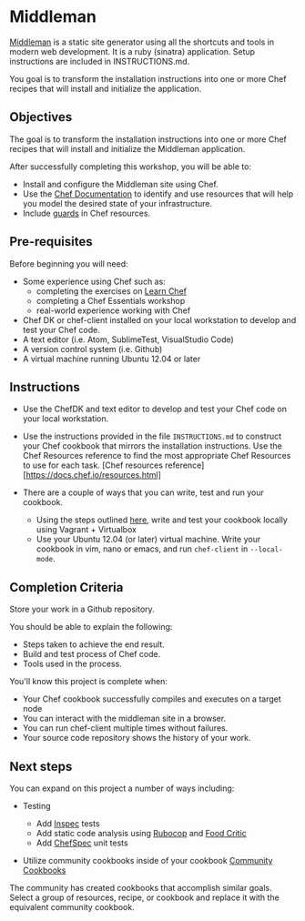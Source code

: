 # Middleman

[Middleman](http://middlemanapp.com/) is a static site generator using all the shortcuts and tools in modern web development. It is a ruby (sinatra) application. Setup instructions are included in INSTRUCTIONS.md.

You goal is to transform the installation instructions into one or more Chef recipes that will install and initialize the application.

## Objectives

The goal is to transform the installation instructions into one or more Chef recipes that will install and initialize the Middleman application.

After successfully completing this workshop, you will be able to:

* Install and configure the Middleman site using Chef.
* Use the [Chef Documentation](http://docs.chef.io) to identify and use resources that will help you model the desired state of your infrastructure.
* Include [guards](https://docs.chef.io/resources.html#guards) in Chef resources.

## Pre-requisites

Before beginning you will need:

* Some experience using Chef such as:
  * completing the exercises on [Learn Chef](http://learn.chef.io/tutorials)
  * completing a Chef Essentials workshop
  * real-world experience working with Chef
* Chef DK or chef-client installed on your local workstation to develop and test your Chef code.
* A text editor (i.e. Atom, SublimeTest, VisualStudio Code)
* A version control system (i.e. Github)
* A virtual machine running Ubuntu 12.04 or later

## Instructions

* Use the ChefDK and text editor to develop and test your Chef code on your local workstation.
* Use the instructions provided in the file `INSTRUCTIONS.md` to construct your Chef cookbook that mirrors the installation instructions. Use the Chef Resources reference to find the most appropriate Chef Resources to use for each task. [Chef resources reference][https://docs.chef.io/resources.html]

* There are a couple of ways that you can write, test and run your cookbook.
  * Using the steps outlined [here](https://learn.chef.io/tutorials/local-development/ubuntu/), write and test your cookbook locally using Vagrant + Virtualbox
  * Use your Ubuntu 12.04 (or later) virtual machine. Write your cookbook in vim, nano or emacs, and run `chef-client` in `--local-mode`.


## Completion Criteria

Store your work in a Github repository.

You should be able to explain the following:

* Steps taken to achieve the end result.
* Build and test process of Chef code.
* Tools used in the process.

You'll know this project is complete when:

* Your Chef cookbook successfully compiles and executes on a target node
* You can interact with the middleman site in a browser.
* You can run chef-client multiple times without failures.
* Your source code repository shows the history of your work.

## Next steps

You can expand on this project a number of ways including:

* Testing
  * Add [Inspec](http://inspec.io/) tests
  * Add static code analysis using [Rubocop](https://github.com/bbatsov/rubocop) and [Food Critic](foodcritic.io)
  * Add [ChefSpec](http://sethvargo.github.io/chefspec/) unit tests

* Utilize community cookbooks inside of your cookbook [Community Cookbooks](http://supermarket.chef.io)

The community has created cookbooks that accomplish similar goals. Select a group of resources, recipe, or cookbook and replace it with the equivalent community cookbook.
